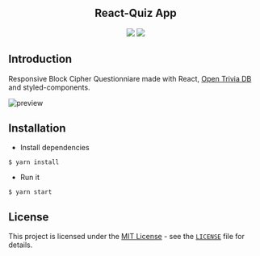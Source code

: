 <div align="center">
<h2>React-Quiz App</h2>
<img src="https://img.shields.io/badge/build-passing-green.svg">
<img src="https://img.shields.io/badge/license-MIT-green.svg">
</div>

## Introduction
Responsive Block Cipher Questionniare made with React, [Open Trivia DB](https://opentdb.com/) and styled-components.

![preview](https://i.ibb.co/4K2y8hh/localhost-3000.png)


## Installation
- Install dependencies
```
$ yarn install
```
- Run it
```
$ yarn start
```

## **License**

This project is licensed under the [MIT License](https://opensource.org/licenses/MIT) - see the [`LICENSE`](https://github.com/AykutSarac/react-quiz/blob/master/LICENSE) file for details.
